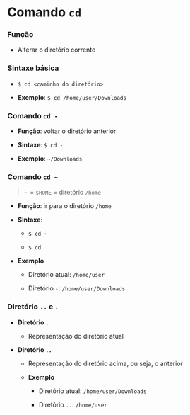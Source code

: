 # Comando `cd`

### Função

* Alterar o diretório corrente

### Sintaxe básica

* `$ cd <caminho do diretório>`

* **Exemplo**: `$ cd /home/user/Downloads`

### Comando `cd -`

* **Função**: voltar o diretório anterior

* **Sintaxe**: `$ cd -`

* **Exemplo**: `~/Downloads`

### Comando `cd ~`

> `~` = `$HOME` = diretório `/home`

* **Função**: ir para o diretório `/home`

* **Sintaxe**:

  * `$ cd ~`

  * `$ cd`

* **Exemplo**

  * Diretório atual: `/home/user`

  * Diretório `-`: `/home/user/Downloads`

### Diretório `..` e `.`

* **Diretório `.`**

  * Representação do diretório atual

* **Diretório `..`**

  * Representação do diretório acima, ou seja, o anterior

  * **Exemplo**

    * Diretório atual: `/home/user/Downloads`

    * Diretório `..`: `/home/user`